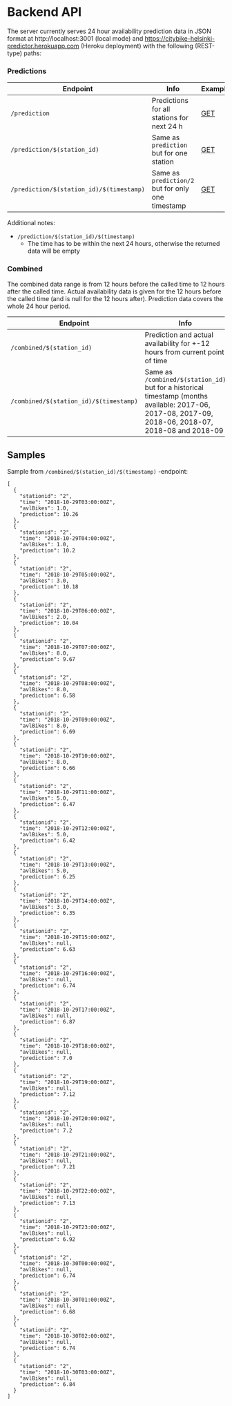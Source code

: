 # Backend API

The server currently serves 24 hour availability prediction data in JSON format at http://localhost:3001 (local mode) and https://citybike-helsinki-predictor.herokuapp.com (Heroku deployment) with the following (REST-type) paths:

### Predictions

| Endpoint | Info | Example |
|----------|------|-------|
| `/prediction` | Predictions for all stations for next 24 h | [GET](https://citybike-helsinki-predictor.herokuapp.com/prediction) |
| `/prediction/$(station_id)` | Same as `prediction` but for one station | [GET](https://citybike-helsinki-predictor.herokuapp.com/prediction/2) |
| `/prediction/$(station_id)/$(timestamp)` | Same as `prediction/2` but for only one timestamp | [GET](https://citybike-helsinki-predictor.herokuapp.com/prediction/2/2018-10-08T19:00:00Z) |

Additional notes:
- `/prediction/$(station_id)/$(timestamp)`
  - The time has to be within the next 24 hours, otherwise the returned data will be empty

### Combined

The combined data range is from 12 hours before the called time to 12 hours after the called time. Actual availability data is given for the 12 hours before the called time (and is null for the 12 hours after). Prediction data covers the whole 24 hour period.

| Endpoint | Info | Example |
|----------|------|-------|
| `/combined/$(station_id)` | Prediction and actual availability for +-12 hours from current point of time | [GET](https://citybike-helsinki-predictor.herokuapp.com/combined/8/) |
| `/combined/$(station_id)/$(timestamp)` | Same as `/combined/$(station_id)` but for a historical timestamp (months available: 2017-06, 2017-08, 2017-09, 2018-06, 2018-07, 2018-08 and 2018-09 | [GET](https://citybike-helsinki-predictor.herokuapp.com/combined/8/2018-09-12T12:00:00Z) |

## Samples 

Sample from `/combined/$(station_id)/$(timestamp)` -endpoint:

```
[
  {
    "stationid": "2",
    "time": "2018-10-29T03:00:00Z",
    "avlBikes": 1.0,
    "prediction": 10.26
  },
  {
    "stationid": "2",
    "time": "2018-10-29T04:00:00Z",
    "avlBikes": 1.0,
    "prediction": 10.2
  },
  {
    "stationid": "2",
    "time": "2018-10-29T05:00:00Z",
    "avlBikes": 3.0,
    "prediction": 10.18
  },
  {
    "stationid": "2",
    "time": "2018-10-29T06:00:00Z",
    "avlBikes": 2.0,
    "prediction": 10.04
  },
  {
    "stationid": "2",
    "time": "2018-10-29T07:00:00Z",
    "avlBikes": 8.0,
    "prediction": 9.67
  },
  {
    "stationid": "2",
    "time": "2018-10-29T08:00:00Z",
    "avlBikes": 8.0,
    "prediction": 6.58
  },
  {
    "stationid": "2",
    "time": "2018-10-29T09:00:00Z",
    "avlBikes": 8.0,
    "prediction": 6.69
  },
  {
    "stationid": "2",
    "time": "2018-10-29T10:00:00Z",
    "avlBikes": 8.0,
    "prediction": 6.66
  },
  {
    "stationid": "2",
    "time": "2018-10-29T11:00:00Z",
    "avlBikes": 5.0,
    "prediction": 6.47
  },
  {
    "stationid": "2",
    "time": "2018-10-29T12:00:00Z",
    "avlBikes": 5.0,
    "prediction": 6.42
  },
  {
    "stationid": "2",
    "time": "2018-10-29T13:00:00Z",
    "avlBikes": 5.0,
    "prediction": 6.25
  },
  {
    "stationid": "2",
    "time": "2018-10-29T14:00:00Z",
    "avlBikes": 3.0,
    "prediction": 6.35
  },
  {
    "stationid": "2",
    "time": "2018-10-29T15:00:00Z",
    "avlBikes": null,
    "prediction": 6.63
  },
  {
    "stationid": "2",
    "time": "2018-10-29T16:00:00Z",
    "avlBikes": null,
    "prediction": 6.74
  },
  {
    "stationid": "2",
    "time": "2018-10-29T17:00:00Z",
    "avlBikes": null,
    "prediction": 6.87
  },
  {
    "stationid": "2",
    "time": "2018-10-29T18:00:00Z",
    "avlBikes": null,
    "prediction": 7.0
  },
  {
    "stationid": "2",
    "time": "2018-10-29T19:00:00Z",
    "avlBikes": null,
    "prediction": 7.12
  },
  {
    "stationid": "2",
    "time": "2018-10-29T20:00:00Z",
    "avlBikes": null,
    "prediction": 7.2
  },
  {
    "stationid": "2",
    "time": "2018-10-29T21:00:00Z",
    "avlBikes": null,
    "prediction": 7.21
  },
  {
    "stationid": "2",
    "time": "2018-10-29T22:00:00Z",
    "avlBikes": null,
    "prediction": 7.13
  },
  {
    "stationid": "2",
    "time": "2018-10-29T23:00:00Z",
    "avlBikes": null,
    "prediction": 6.92
  },
  {
    "stationid": "2",
    "time": "2018-10-30T00:00:00Z",
    "avlBikes": null,
    "prediction": 6.74
  },
  {
    "stationid": "2",
    "time": "2018-10-30T01:00:00Z",
    "avlBikes": null,
    "prediction": 6.68
  },
  {
    "stationid": "2",
    "time": "2018-10-30T02:00:00Z",
    "avlBikes": null,
    "prediction": 6.74
  },
  {
    "stationid": "2",
    "time": "2018-10-30T03:00:00Z",
    "avlBikes": null,
    "prediction": 6.84
  }
]
```

